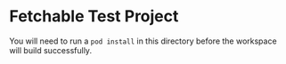 Fetchable Test Project
======================

You will need to run a `pod install` in this directory before the workspace will build successfully.
